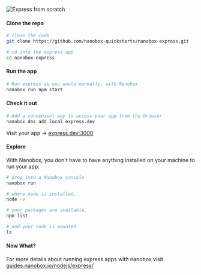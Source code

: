 ![Express from scratch](https://guides.nanobox.io/assets/quickstart-icons/express.png)

#### Clone the repo

```bash
# clone the code
git clone https://github.com/nanobox-quickstarts/nanobox-express.git

# cd into the express app
cd nanobox-express
```

#### Run the app

```bash
# Run express as you would normally, with Nanobox
nanobox run npm start
```

#### Check it out

```bash
# Add a convenient way to access your app from the browser
nanobox dns add local express.dev
```

Visit your app -> [express.dev:3000](http://express.dev:3000)

#### Explore

With Nanobox, you don't have to have anything installed on your machine to run your app:

```bash
# drop into a Nanobox console
nanobox run

# where node is installed,
node -v

# your packages are available,
npm list

# and your code is mounted
ls
```

#### Now What?
For more details about running express apps with nanobox visit [guides.nanobox.io/nodejs/express/](https://guides.nanobox.io/nodejs/express/)
